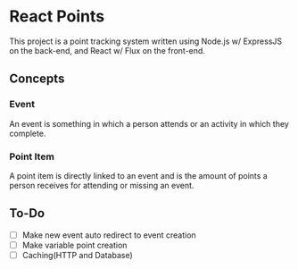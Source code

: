 # React Points #

This project is a point tracking system written using Node.js w/ ExpressJS on the back-end, and React w/ Flux on the front-end.

## Concepts ##

### Event ###

An event is something in which a person attends or an activity in which they complete.

### Point Item ###

A point item is directly linked to an event and is the amount of points a person receives for attending or missing an event.

## To-Do ##

- [ ] Make new event auto redirect to event creation
- [ ] Make variable point creation
- [ ] Caching(HTTP and Database)
